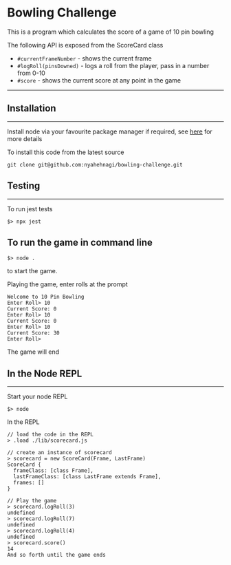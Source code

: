 # Bowling Challenge

This is a program which calculates the score of a game of 10 pin bowling

The following API is exposed from the ScoreCard class

* `#currentFrameNumber` - shows the current frame
* `#logRoll(pinsDowned)` - logs a roll from the player, pass in a number from 0-10
* `#score` - shows the current score at any point in the game

----------------------
## Installation
----------------------
Install node via your favourite package manager if required, see [here](https://nodejs.org/en/ "Node") for more details

To install this code from the latest source
~~~~
git clone git@github.com:nyahehnagi/bowling-challenge.git
~~~~


## Testing
-----------------------
To run jest tests
~~~~
$> npx jest
~~~~

## To run the game in command line
~~~~
$> node .
~~~~
to start the game.

Playing the game, enter rolls at the prompt
~~~~
Welcome to 10 Pin Bowling
Enter Roll> 10
Current Score: 0
Enter Roll> 10
Current Score: 0
Enter Roll> 10
Current Score: 30
Enter Roll> 
~~~~

The game will end


## In the Node REPL
-----------------------
Start your node REPL
~~~~
$> node
~~~~
In the REPL
~~~~
// load the code in the REPL
> .load ./lib/scorecard.js

// create an instance of scorecard
> scorecard = new ScoreCard(Frame, LastFrame)
ScoreCard {
  frameClass: [class Frame],
  lastFrameClass: [class LastFrame extends Frame],
  frames: []
}

// Play the game
> scorecard.logRoll(3)
undefined
> scorecard.logRoll(7)
undefined
> scorecard.logRoll(4)
undefined
> scorecard.score()
14
And so forth until the game ends

~~~~